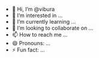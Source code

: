 - 👋 Hi, I’m @vibura
- 👀 I’m interested in ...
- 🌱 I’m currently learning ...
- 💞️ I’m looking to collaborate on ...
- 📫 How to reach me ...
- 😄 Pronouns: ...
- ⚡ Fun fact: ...

<!---
vibura/vibura is a ✨ special ✨ repository because its `README.md` (this file) appears on your GitHub profile.
You can click the Preview link to take a look at your changes.
--->
